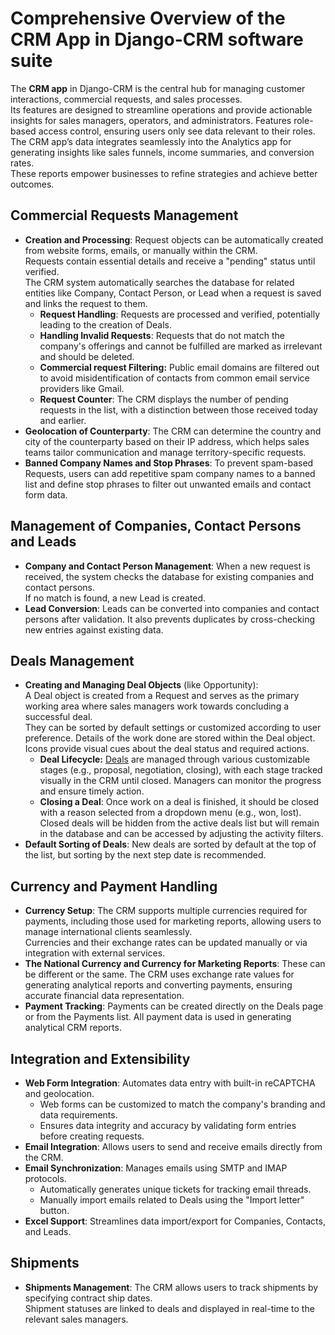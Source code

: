 # Comprehensive Overview of the CRM App in Django-CRM software suite

The **CRM app** in Django-CRM is the central hub for managing customer interactions, commercial requests, and sales processes.  
Its features are designed to streamline operations and provide actionable insights for sales managers, operators, and administrators.
Features role-based access control, ensuring users only see data relevant to their roles.
The CRM app’s data integrates seamlessly into the Analytics app for generating insights like sales funnels, income summaries, and conversion rates.  
These reports empower businesses to refine strategies and achieve better outcomes.

## Commercial Requests Management

- **Creation and Processing**: Request objects can be automatically created from website forms, emails, or manually within the CRM.  
  Requests contain essential details and receive a "pending" status until verified.  
  The CRM system automatically searches the database for related entities like Company, Contact Person, or Lead when a request is saved and links the request to them.
  - **Request Handling**: Requests are processed and verified, potentially leading to the creation of Deals.
  - **Handling Invalid Requests**: Requests that do not match the company's offerings and cannot be fulfilled are marked as irrelevant and should be deleted.
  - **Commercial request Filtering:** Public email domains are filtered out to avoid misidentification of contacts from common email service providers like Gmail.
  - **Request Counter**: The CRM displays the number of pending requests in the list, with a distinction between those received today and earlier.
- **Geolocation of Counterparty**: The CRM can determine the country and city of the counterparty based on their IP address, which helps sales teams tailor communication and manage territory-specific requests.
- **Banned Company Names and Stop Phrases**: To prevent spam-based Requests, users can add repetitive spam company names to a banned list and define stop phrases to filter out unwanted emails and contact form data.

## Management of Companies, Contact Persons and Leads

- **Company and Contact Person Management**: When a new request is received, the system checks the database for existing companies and contact persons.  
  If no match is found, a new Lead is created.  
- **Lead Conversion**: Leads can be converted into companies and contact persons after validation. It also prevents duplicates by cross-checking new entries against existing data.

## Deals Management

- **Creating and Managing Deal Objects** (like Opportunity):  
  A Deal object is created from a Request and serves as the primary working area where sales managers work towards concluding a successful deal.  
  They can be sorted by default settings or customized according to user preference.
  Details of the work done are stored within the Deal object. Icons provide visual cues about the deal status and required actions.
  - **Deal Lifecycle:** [Deals](https://github.com/DjangoCRM/django-crm/raw/main/docs/pics/deals_screenshot.png) are managed through various customizable stages (e.g., proposal, negotiation, closing), with each stage tracked visually in the CRM until closed.
    Managers can monitor the progress and ensure timely action.
  - **Closing a Deal**: Once work on a deal is finished, it should be closed with a reason selected from a dropdown menu (e.g., won, lost).  
    Closed deals will be hidden from the active deals list but will remain in the database and can be accessed by adjusting the activity filters.
- **Default Sorting of Deals**: New deals are sorted by default at the top of the list, but sorting by the next step date is recommended.

## Currency and Payment Handling

- **Currency Setup**: The CRM supports multiple currencies required for payments, including those used for marketing reports, allowing users to manage international clients seamlessly.  
  Currencies and their exchange rates can be updated manually or via integration with external services.
- **The National Currency and Currency for Marketing Reports**: These can be different or the same.
  The CRM uses exchange rate values for generating analytical reports and converting payments, ensuring accurate financial data representation.
- **Payment Tracking**: Payments can be created directly on the Deals page or from the Payments list. All payment data is used in generating analytical CRM reports.

## Integration and Extensibility

- **Web Form Integration**: Automates data entry with built-in reCAPTCHA and geolocation.  
  - Web forms can be customized to match the company's branding and data requirements.
  - Ensures data integrity and accuracy by validating form entries before creating requests.
- **Email Integration**: Allows users to send and receive emails directly from the CRM.
- **Email Synchronization**: Manages emails using SMTP and IMAP protocols.
  - Automatically generates unique tickets for tracking email threads.
  - Manually import emails related to Deals using the "Import letter" button.
- **Excel Support**: Streamlines data import/export for Companies, Contacts, and Leads.

## Shipments

- **Shipments Management**: The CRM allows users to track shipments by specifying contract ship dates.  
  Shipment statuses are linked to deals and displayed in real-time to the relevant sales managers.
